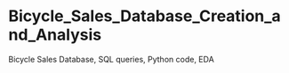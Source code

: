 # Bicycle_Sales_Database_Creation_and_Analysis
Bicycle Sales Database, SQL queries, Python code, EDA
